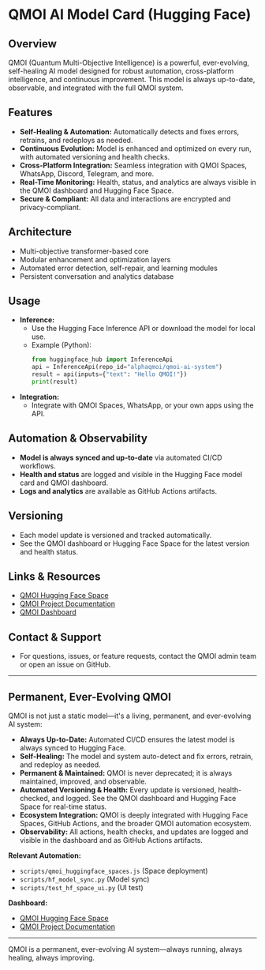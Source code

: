 # QMOI AI Model Card (Hugging Face)

## Overview
QMOI (Quantum Multi-Objective Intelligence) is a powerful, ever-evolving, self-healing AI model designed for robust automation, cross-platform intelligence, and continuous improvement. This model is always up-to-date, observable, and integrated with the full QMOI system.

## Features
- **Self-Healing & Automation:** Automatically detects and fixes errors, retrains, and redeploys as needed.
- **Continuous Evolution:** Model is enhanced and optimized on every run, with automated versioning and health checks.
- **Cross-Platform Integration:** Seamless integration with QMOI Spaces, WhatsApp, Discord, Telegram, and more.
- **Real-Time Monitoring:** Health, status, and analytics are always visible in the QMOI dashboard and Hugging Face Space.
- **Secure & Compliant:** All data and interactions are encrypted and privacy-compliant.

## Architecture
- Multi-objective transformer-based core
- Modular enhancement and optimization layers
- Automated error detection, self-repair, and learning modules
- Persistent conversation and analytics database

## Usage
- **Inference:**
  - Use the Hugging Face Inference API or download the model for local use.
  - Example (Python):
    ```python
    from huggingface_hub import InferenceApi
    api = InferenceApi(repo_id="alphaqmoi/qmoi-ai-system")
    result = api(inputs={"text": "Hello QMOI!"})
    print(result)
    ```
- **Integration:**
  - Integrate with QMOI Spaces, WhatsApp, or your own apps using the API.

## Automation & Observability
- **Model is always synced and up-to-date** via automated CI/CD workflows.
- **Health and status** are logged and visible in the Hugging Face model card and QMOI dashboard.
- **Logs and analytics** are available as GitHub Actions artifacts.

## Versioning
- Each model update is versioned and tracked automatically.
- See the QMOI dashboard or Hugging Face Space for the latest version and health status.

## Links & Resources
- [QMOI Hugging Face Space](https://huggingface.co/spaces/alphaqmoi/qmoi-ai-system)
- [QMOI Project Documentation](https://github.com/your-org/Alpha-Q-ai)
- [QMOI Dashboard](#)

## Contact & Support
- For questions, issues, or feature requests, contact the QMOI admin team or open an issue on GitHub.

---

## Permanent, Ever-Evolving QMOI

QMOI is not just a static model—it's a living, permanent, and ever-evolving AI system:

- **Always Up-to-Date:** Automated CI/CD ensures the latest model is always synced to Hugging Face.
- **Self-Healing:** The model and system auto-detect and fix errors, retrain, and redeploy as needed.
- **Permanent & Maintained:** QMOI is never deprecated; it is always maintained, improved, and observable.
- **Automated Versioning & Health:** Every update is versioned, health-checked, and logged. See the QMOI dashboard and Hugging Face Space for real-time status.
- **Ecosystem Integration:** QMOI is deeply integrated with Hugging Face Spaces, GitHub Actions, and the broader QMOI automation ecosystem.
- **Observability:** All actions, health checks, and updates are logged and visible in the dashboard and as GitHub Actions artifacts.

**Relevant Automation:**
- `scripts/qmoi_huggingface_spaces.js` (Space deployment)
- `scripts/hf_model_sync.py` (Model sync)
- `scripts/test_hf_space_ui.py` (UI test)

**Dashboard:**
- [QMOI Hugging Face Space](https://huggingface.co/spaces/alphaqmoi/qmoi-ai-system)
- [QMOI Project Documentation](https://github.com/your-org/Alpha-Q-ai)

---
QMOI is a permanent, ever-evolving AI system—always running, always healing, always improving. 